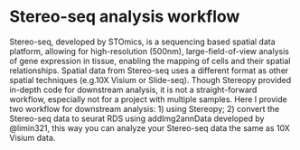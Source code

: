 # Stereo-seq analysis workflow
Stereo-seq, developed by STOmics, is a sequencing based spatial data platform, allowing for high-resolution (500nm), large-field-of-view analysis of gene expression in tissue, enabling the mapping of cells and their spatial relationships. Spatial data from Stereo-seq uses a different format as other spatial techniques (e.g.10X Visium or Slide-seq). Though Stereopy provided in-depth code for downstream analysis, it is not a straight-forward workflow, especially not for a project with multiple samples. Here I provide two workflow for downstream analysis: 1) using Stereopy; 2) convert the Stereo-seq data to seurat RDS using addImg2annData developed by @limin321, this way you can analyze your Stereo-seq data the same as 10X Visium data.   
